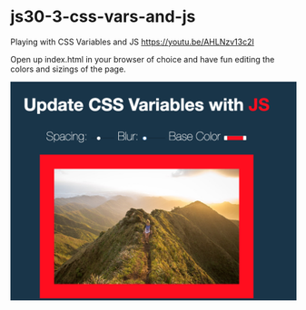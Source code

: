 # js30-3-css-vars-and-js

Playing with CSS Variables and JS https://youtu.be/AHLNzv13c2I

Open up index.html in your browser of choice and have fun editing the colors and sizings of the page.

![A screenshot of a series of color, spacing, and blur inputs to alter elements on the screen](cssvars-finished.png)
